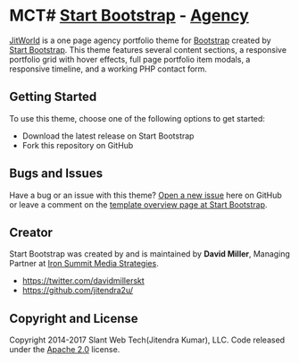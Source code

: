 # MCT# [Start Bootstrap](http://startbootstrap.com/) - [Agency](http://slantwebtech.com/)

[JitWorld](http://slantwebtech.com/) is a one page agency portfolio theme for [Bootstrap](http://getbootstrap.com/) created by [Start Bootstrap](http://startbootstrap.com/). This theme features several content sections, a responsive portfolio grid with hover effects, full page portfolio item modals, a responsive timeline, and a working PHP contact form.

## Getting Started

To use this theme, choose one of the following options to get started:
* Download the latest release on Start Bootstrap
* Fork this repository on GitHub

## Bugs and Issues

Have a bug or an issue with this theme? [Open a new issue](https://github.com/jitendra2u/) here on GitHub or leave a comment on the [template overview page at Start Bootstrap](http://slantwebtech.com/).

## Creator

Start Bootstrap was created by and is maintained by **David Miller**, Managing Partner at [Iron Summit Media Strategies](http://www.ironsummitmedia.com/).

* https://twitter.com/davidmillerskt
* https://github.com/jitendra2u/


## Copyright and License

Copyright 2014-2017 Slant Web Tech(Jitendra Kumar), LLC. Code released under the [Apache 2.0](https://github.com/jitendra2u/) license.
